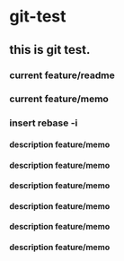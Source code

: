 # git-test

## this is git test.

### current feature/readme
### current feature/memo

### insert rebase -i

#### description feature/memo
#### description feature/memo
#### description feature/memo
#### description feature/memo
#### description feature/memo
#### description feature/memo
